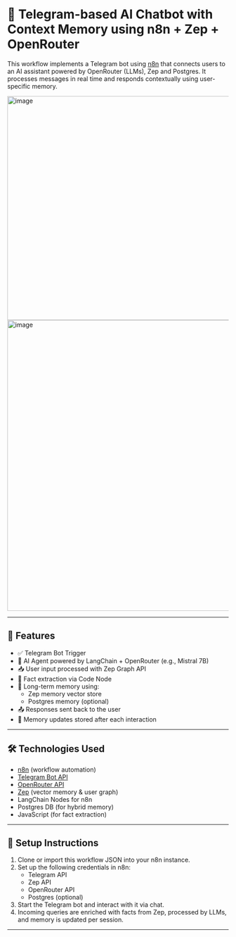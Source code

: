 # 🧠 Telegram-based AI Chatbot with Context Memory using n8n + Zep + OpenRouter

This workflow implements a Telegram bot using [n8n](https://n8n.io/) that connects users to an AI assistant powered by OpenRouter (LLMs), Zep and Postgres. It processes messages in real time and responds contextually using user-specific memory.



<img width="1006" height="509" alt="image" src="https://github.com/user-attachments/assets/a55cd33b-b35e-44ff-9023-ed2ece036c3b" />
<img width="1271" height="661" alt="image" src="https://github.com/user-attachments/assets/36ad0cf5-b28e-4cde-a030-3cbcae947b77" />


---

## 🚀 Features

- ✅ Telegram Bot Trigger
- 🧠 AI Agent powered by LangChain + OpenRouter (e.g., Mistral 7B)
- 📥 User input processed with Zep Graph API
- 🧾 Fact extraction via Code Node
- 🧠 Long-term memory using:
  - Zep memory vector store
  - Postgres memory (optional)
- 📤 Responses sent back to the user
- 🧠 Memory updates stored after each interaction

---

## 🛠️ Technologies Used

- [n8n](https://n8n.io/) (workflow automation)
- [Telegram Bot API](https://core.telegram.org/bots/api)
- [OpenRouter API](https://openrouter.ai/)
- [Zep](https://getzep.com/) (vector memory & user graph)
- LangChain Nodes for n8n
- Postgres DB (for hybrid memory)
- JavaScript (for fact extraction)

---

## 📌 Setup Instructions

1. Clone or import this workflow JSON into your n8n instance.
2. Set up the following credentials in n8n:
   - Telegram API
   - Zep API
   - OpenRouter API
   - Postgres (optional)
3. Start the Telegram bot and interact with it via chat.
4. Incoming queries are enriched with facts from Zep, processed by LLMs, and memory is updated per session.

---

